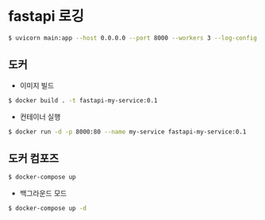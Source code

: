 # fastapi 로깅

```bash
$ uvicorn main:app --host 0.0.0.0 --port 8000 --workers 3 --log-config log.ini
```

## 도커

* 이미지 빌드

```bash
$ docker build . -t fastapi-my-service:0.1
```

* 컨테이너 실행

```bash
$ docker run -d -p 8000:80 --name my-service fastapi-my-service:0.1
```

## 도커 컴포즈

```bash
$ docker-compose up
```

* 백그라운드 모드

```bash
$ docker-compose up -d
```